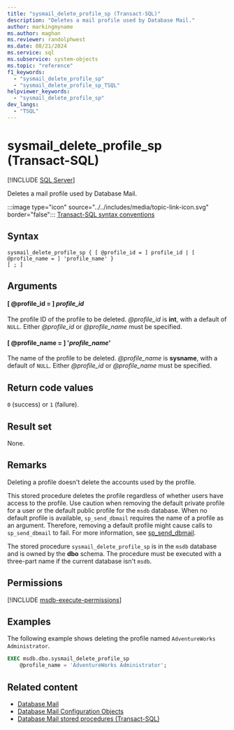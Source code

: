 ```yaml
---
title: "sysmail_delete_profile_sp (Transact-SQL)"
description: "Deletes a mail profile used by Database Mail."
author: markingmyname
ms.author: maghan
ms.reviewer: randolphwest
ms.date: 08/21/2024
ms.service: sql
ms.subservice: system-objects
ms.topic: "reference"
f1_keywords:
  - "sysmail_delete_profile_sp"
  - "sysmail_delete_profile_sp_TSQL"
helpviewer_keywords:
  - "sysmail_delete_profile_sp"
dev_langs:
  - "TSQL"
---
```

# sysmail_delete_profile_sp (Transact-SQL)

[!INCLUDE [SQL Server](../../includes/applies-to-version/sqlserver.md)]

Deletes a mail profile used by Database Mail.

:::image type="icon" source="../../includes/media/topic-link-icon.svg" border="false"::: [Transact-SQL syntax conventions](../../t-sql/language-elements/transact-sql-syntax-conventions-transact-sql.md)

## Syntax

```syntaxsql
sysmail_delete_profile_sp { [ @profile_id = ] profile_id | [ @profile_name = ] 'profile_name' }
[ ; ]
```

## Arguments

#### [ @profile_id = ] *profile_id*

The profile ID of the profile to be deleted. *@profile_id* is **int**, with a default of `NULL`. Either *@profile_id* or *@profile_name* must be specified.

#### [ @profile_name = ] '*profile_name*'

The name of the profile to be deleted. *@profile_name* is **sysname**, with a default of `NULL`. Either *@profile_id* or *@profile_name* must be specified.

## Return code values

`0` (success) or `1` (failure).

## Result set

None.

## Remarks

Deleting a profile doesn't delete the accounts used by the profile.

This stored procedure deletes the profile regardless of whether users have access to the profile. Use caution when removing the default private profile for a user or the default public profile for the `msdb` database. When no default profile is available, `sp_send_dbmail` requires the name of a profile as an argument. Therefore, removing a default profile might cause calls to `sp_send_dbmail` to fail. For more information, see [sp_send_dbmail](sp-send-dbmail-transact-sql.md).

The stored procedure `sysmail_delete_profile_sp` is in the `msdb` database and is owned by the **dbo** schema. The procedure must be executed with a three-part name if the current database isn't `msdb`.

## Permissions

[!INCLUDE [msdb-execute-permissions](../../includes/msdb-execute-permissions.md)]

## Examples

The following example shows deleting the profile named `AdventureWorks Administrator`.

```sql
EXEC msdb.dbo.sysmail_delete_profile_sp
    @profile_name = 'AdventureWorks Administrator';
```

## Related content

- [Database Mail](../database-mail/database-mail.md)
- [Database Mail Configuration Objects](../database-mail/database-mail-configuration-objects.md)
- [Database Mail stored procedures (Transact-SQL)](database-mail-stored-procedures-transact-sql.md)

